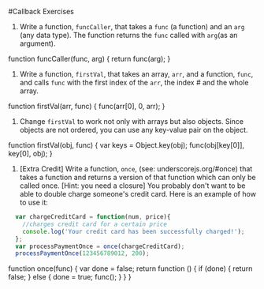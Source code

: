 #Callback Exercises

1. Write a function, `funcCaller`, that takes a `func` (a function) and an `arg` (any data type). The function returns the `func` called
with `arg`(as an argument).

function funcCaller(func, arg) {
	return func(arg);
}

1. Write a function, `firstVal`, that takes an array, `arr`, and a function, `func`, and calls `func` with the first index of the `arr`,
the index # and the whole array.

function firstVal(arr, func) {
	func(arr[0], 0, arr);
}


1. Change `firstVal` to work not only with arrays but also objects. Since objects are not ordered, you can use any key-value pair on the
object.

function firstVal(obj, func) {
	var keys = Object.key(obj);
	func(obj[key[0]], key[0], obj);
}

1. [Extra Credit] Write a function, `once`,
(see: underscorejs.org/#once) that takes a function and returns a version of that function which can only be called once.
[Hint: you need a closure]
You probably don't want to be able to double charge someone's credit card. Here is an example of how to use it:
  ```javascript
    var chargeCreditCard = function(num, price){
      //charges credit card for a certain price
      console.log('Your credit card has been successfully charged!');
    };
    var processPaymentOnce = once(chargeCreditCard);
    processPaymentOnce(123456789012, 200);
  ```
function once(func) {
	var done = false;
	return function () {
		if (done) {
			return false;
		} else {
			done = true;
			func();
		}
	}
}
